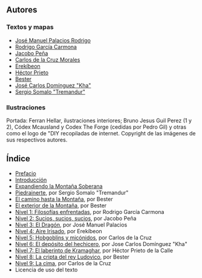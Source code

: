 
## Autores

### Textos y mapas

 * [José Manuel Palacios Rodrigo](https://plus.google.com/u/0/+Jos%C3%A9ManuelPalacios/posts)
 * [Rodrigo García Carmona](https://plus.google.com/u/0/+RodrigoGarciaCarmona/posts)
 * [Jacobo Peña](https://plus.google.com/u/0/113580090013248931333/posts)
 * [Carlos de la Cruz Morales](https://plus.google.com/u/0/104972911822227173644/posts)
 * [Erekíbeon](https://plus.google.com/u/0/101424081522605272040/posts)
 * [Héctor Prieto](https://plus.google.com/u/0/108509848839900431310/posts)
 * [Bester](https://plus.google.com/u/0/105240612173866817188/posts)
 * [José Carlos Domínguez "Kha"](https://plus.google.com/u/0/116368025294019250429/posts)
 * [Sergio Somalo "Tremandur"](https://plus.google.com/u/0/104590944188014787447/about)

### Ilustraciones

Portada: Ferran Hellar, ilustraciones interiores; Bruno Jesus Guil Perez (1 y 2), Códex Mcausland y Codex The Forge (cedidas por Pedro Gil) y otras como el logo de "DIY recopiladas de internet. Copyright de las imágenes de sus respectivos autores.

## Índice

 * [Prefacio](./00-prefacio.md)
 * [Introducción](./01-introduccion.md)
 * [Expandiendo la Montaña Soberana](./02-expandiendo.md)
 * [Piedrainerte](./03-piedrainerte.md), por Sergio Somalo "Tremandur"
 * [El camino hasta la Montaña](./04-camino.md), por Bester
 * [El exterior de la Montaña](./05-exterior.md), por Bester
 * [Nivel 1: Filosofías enfrentadas](./nivel-01.md), por Rodrigo García Carmona
 * [Nivel 2: Sucios, sucios, sucios](./nivel-02.md), por Jacobo Peña
 * [Nivel 3: El Dragón](./nivel-03.md), por José Manuel Palacios
 * [Nivel 4: Aire Irisado](./nivel-04.md), por Erekíbeon
 * [Nivel 5: Hobgoblins y micónidos](./nivel-05.md), por Carlos de la Cruz
 * [Nivel 6: El depósito del hechicero](./nivel-06.md), por Jose Carlos Domínguez "Kha"
 * [Nivel 7: El laberinto de Kramaghar](./nivel-07.md), por Héctor Prieto de la Calle 
 * [Nivel 8: La cripta del rey Ludovico](./nivel-08.md), por Bester
 * [Nivel 9: La cima](./nivel-09.md), por Carlos de la Cruz
 * Licencia de uso del texto

